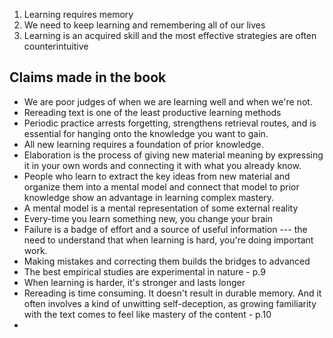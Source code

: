 1. Learning requires memory
2. We need to keep learning and remembering all of our lives 
3. Learning is an acquired skill and the most effective strategies are often counterintuitive 

## Claims made in the book

- We are poor judges of when we are learning well and when we're not.
- Rereading text is one of the least productive learning methods
- Periodic practice arrests forgetting, strengthens retrieval routes, and is essential for hanging onto the knowledge you want to gain.
- All new learning requires a foundation of prior knowledge.
- Elaboration is the process of giving new material meaning by expressing it in your own words and connecting it with what you already know.
- People who learn to extract the key ideas from new material and organize them into a mental model and connect that model to prior knowledge show an advantage in learning complex mastery.
- A mental model is a mental representation of some external reality
- Every-time you learn something new, you change your brain
- Failure is a badge of effort and a source of useful information --- the need to understand that when learning is hard, you're doing important work.
- Making mistakes and correcting them builds the bridges to advanced
- The best empirical studies are experimental in nature - p.9
- When learning is harder, it's stronger and lasts longer
- Rereading is time consuming.  It doesn't result in durable memory.  And it often involves a kind of unwitting self-deception, as growing familiarity with the text comes to feel like mastery of the content - p.10
- 